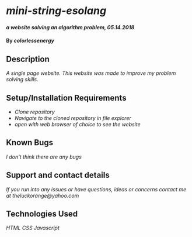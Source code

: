 # _mini-string-esolang_

#### _a website solving an algorithm problem, 05.14.2018_

#### By _**colorlessenergy**_

## Description

_A single page website. This website was made to improve my problem solving skills._

## Setup/Installation Requirements

* _Clone repository_
* _Navigate to the cloned repository in file explorer_
* _open with web browser of choice to see the website_

## Known Bugs

_I don't think there are any bugs_

## Support and contact details

_If you run into any issues or have questions, ideas or concerns contact me at theluckorange@yahoo.com_

## Technologies Used

_HTML_
_CSS_
_Javascript_
